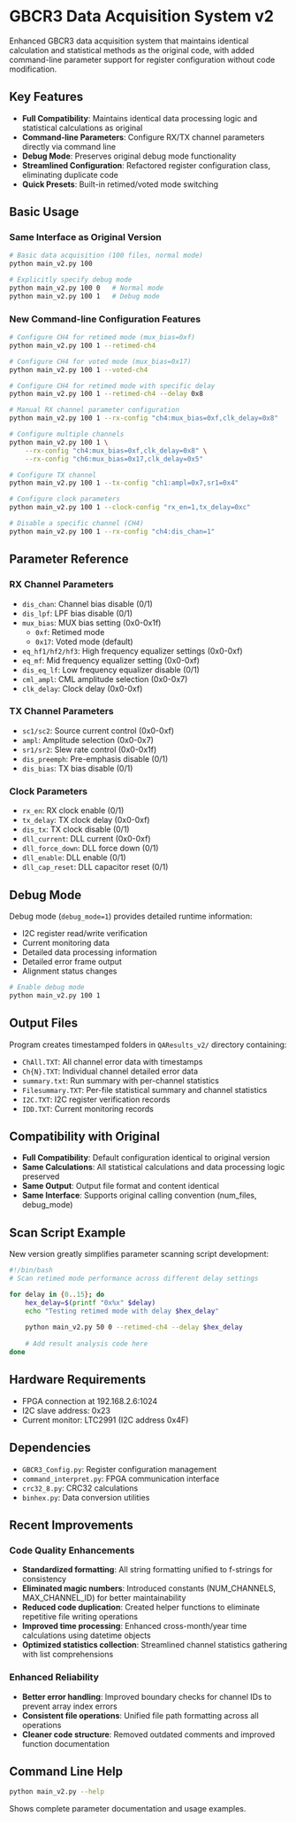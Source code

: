 # GBCR3 Data Acquisition System v2

Enhanced GBCR3 data acquisition system that maintains identical calculation and statistical methods as the original code, with added command-line parameter support for register configuration without code modification.

## Key Features

- **Full Compatibility**: Maintains identical data processing logic and statistical calculations as original
- **Command-line Parameters**: Configure RX/TX channel parameters directly via command line
- **Debug Mode**: Preserves original debug mode functionality
- **Streamlined Configuration**: Refactored register configuration class, eliminating duplicate code
- **Quick Presets**: Built-in retimed/voted mode switching

## Basic Usage

### Same Interface as Original Version

```bash
# Basic data acquisition (100 files, normal mode)
python main_v2.py 100

# Explicitly specify debug mode
python main_v2.py 100 0   # Normal mode
python main_v2.py 100 1   # Debug mode
```

### New Command-line Configuration Features

```bash
# Configure CH4 for retimed mode (mux_bias=0xf)
python main_v2.py 100 1 --retimed-ch4

# Configure CH4 for voted mode (mux_bias=0x17) 
python main_v2.py 100 1 --voted-ch4

# Configure CH4 for retimed mode with specific delay
python main_v2.py 100 1 --retimed-ch4 --delay 0x8

# Manual RX channel parameter configuration
python main_v2.py 100 1 --rx-config "ch4:mux_bias=0xf,clk_delay=0x8"

# Configure multiple channels
python main_v2.py 100 1 \
    --rx-config "ch4:mux_bias=0xf,clk_delay=0x8" \
    --rx-config "ch6:mux_bias=0x17,clk_delay=0x5"

# Configure TX channel
python main_v2.py 100 1 --tx-config "ch1:ampl=0x7,sr1=0x4"

# Configure clock parameters
python main_v2.py 100 1 --clock-config "rx_en=1,tx_delay=0xc"

# Disable a specific channel (CH4)
python main_v2.py 100 1 --rx-config "ch4:dis_chan=1"
```

## Parameter Reference

### RX Channel Parameters
- `dis_chan`: Channel bias disable (0/1)
- `dis_lpf`: LPF bias disable (0/1)
- `mux_bias`: MUX bias setting (0x0-0x1f)
  - `0xf`: Retimed mode
  - `0x17`: Voted mode (default)
- `eq_hf1/hf2/hf3`: High frequency equalizer settings (0x0-0xf)
- `eq_mf`: Mid frequency equalizer setting (0x0-0xf)  
- `dis_eq_lf`: Low frequency equalizer disable (0/1)
- `cml_ampl`: CML amplitude selection (0x0-0x7)
- `clk_delay`: Clock delay (0x0-0xf)

### TX Channel Parameters
- `sc1/sc2`: Source current control (0x0-0xf)
- `ampl`: Amplitude selection (0x0-0x7)
- `sr1/sr2`: Slew rate control (0x0-0x1f)
- `dis_preemph`: Pre-emphasis disable (0/1)
- `dis_bias`: TX bias disable (0/1)

### Clock Parameters
- `rx_en`: RX clock enable (0/1)
- `tx_delay`: TX clock delay (0x0-0xf)
- `dis_tx`: TX clock disable (0/1)
- `dll_current`: DLL current (0x0-0xf)
- `dll_force_down`: DLL force down (0/1)
- `dll_enable`: DLL enable (0/1)
- `dll_cap_reset`: DLL capacitor reset (0/1)

## Debug Mode

Debug mode (`debug_mode=1`) provides detailed runtime information:

- I2C register read/write verification
- Current monitoring data
- Detailed data processing information
- Detailed error frame output
- Alignment status changes

```bash
# Enable debug mode
python main_v2.py 100 1
```

## Output Files

Program creates timestamped folders in `QAResults_v2/` directory containing:

- `ChAll.TXT`: All channel error data with timestamps
- `Ch{N}.TXT`: Individual channel detailed error data
- `summary.txt`: Run summary with per-channel statistics
- `Filesummary.TXT`: Per-file statistical summary and channel statistics
- `I2C.TXT`: I2C register verification records
- `IDD.TXT`: Current monitoring records

## Compatibility with Original

- **Full Compatibility**: Default configuration identical to original version
- **Same Calculations**: All statistical calculations and data processing logic preserved
- **Same Output**: Output file format and content identical
- **Same Interface**: Supports original calling convention (num_files, debug_mode)

## Scan Script Example

New version greatly simplifies parameter scanning script development:

```bash
#!/bin/bash
# Scan retimed mode performance across different delay settings

for delay in {0..15}; do
    hex_delay=$(printf "0x%x" $delay)
    echo "Testing retimed mode with delay $hex_delay"
    
    python main_v2.py 50 0 --retimed-ch4 --delay $hex_delay
    
    # Add result analysis code here
done
```

## Hardware Requirements

- FPGA connection at 192.168.2.6:1024
- I2C slave address: 0x23
- Current monitor: LTC2991 (I2C address 0x4F)

## Dependencies

- `GBCR3_Config.py`: Register configuration management
- `command_interpret.py`: FPGA communication interface
- `crc32_8.py`: CRC32 calculations
- `binhex.py`: Data conversion utilities

## Recent Improvements

### Code Quality Enhancements
- **Standardized formatting**: All string formatting unified to f-strings for consistency
- **Eliminated magic numbers**: Introduced constants (NUM_CHANNELS, MAX_CHANNEL_ID) for better maintainability  
- **Reduced code duplication**: Created helper functions to eliminate repetitive file writing operations
- **Improved time processing**: Enhanced cross-month/year time calculations using datetime objects
- **Optimized statistics collection**: Streamlined channel statistics gathering with list comprehensions

### Enhanced Reliability
- **Better error handling**: Improved boundary checks for channel IDs to prevent array index errors
- **Consistent file operations**: Unified file path formatting across all operations
- **Cleaner code structure**: Removed outdated comments and improved function documentation

## Command Line Help

```bash
python main_v2.py --help
```

Shows complete parameter documentation and usage examples.
